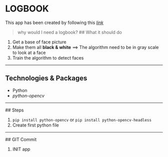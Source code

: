 # LOGBOOK
This app has been created by following this [*link*](https://youtu.be/XIrOM9oP3pA)
> why would I need a logbook?
## What it should do
1.  Get a base of face picture
2.  Make them all **black & white** ==> The algorithm need to be in gray scale to look at a face
3.  Train the algorithm to detect faces
---
## Technologies & Packages
- Python
- *python-opencv*
---
## Steps
1.  `pip install python-opencv`  or `pip install python-opencv-headless`
2.  Create first python file
---

## GIT Commit 
1. INIT app


	
